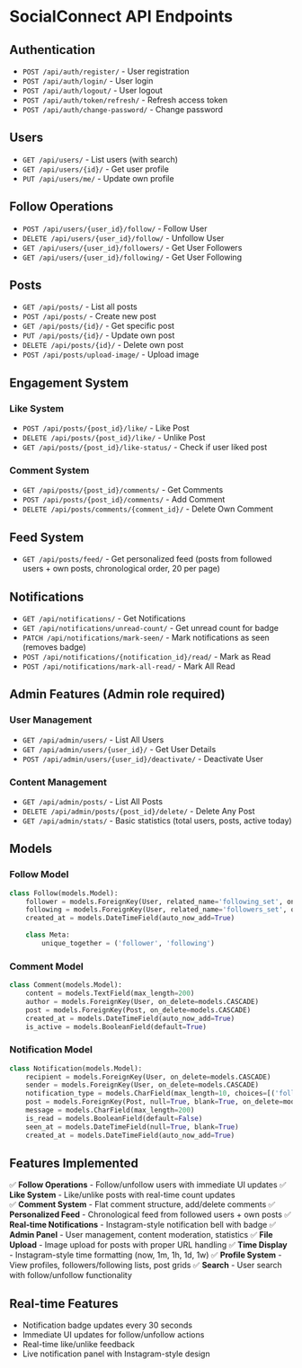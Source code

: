 # SocialConnect API Endpoints

## Authentication
- `POST /api/auth/register/` - User registration
- `POST /api/auth/login/` - User login
- `POST /api/auth/logout/` - User logout
- `POST /api/auth/token/refresh/` - Refresh access token
- `POST /api/auth/change-password/` - Change password

## Users
- `GET /api/users/` - List users (with search)
- `GET /api/users/{id}/` - Get user profile
- `PUT /api/users/me/` - Update own profile

## Follow Operations
- `POST /api/users/{user_id}/follow/` - Follow User
- `DELETE /api/users/{user_id}/follow/` - Unfollow User
- `GET /api/users/{user_id}/followers/` - Get User Followers
- `GET /api/users/{user_id}/following/` - Get User Following

## Posts
- `GET /api/posts/` - List all posts
- `POST /api/posts/` - Create new post
- `GET /api/posts/{id}/` - Get specific post
- `PUT /api/posts/{id}/` - Update own post
- `DELETE /api/posts/{id}/` - Delete own post
- `POST /api/posts/upload-image/` - Upload image

## Engagement System

### Like System
- `POST /api/posts/{post_id}/like/` - Like Post
- `DELETE /api/posts/{post_id}/like/` - Unlike Post
- `GET /api/posts/{post_id}/like-status/` - Check if user liked post

### Comment System
- `GET /api/posts/{post_id}/comments/` - Get Comments
- `POST /api/posts/{post_id}/comments/` - Add Comment
- `DELETE /api/posts/comments/{comment_id}/` - Delete Own Comment

## Feed System
- `GET /api/posts/feed/` - Get personalized feed (posts from followed users + own posts, chronological order, 20 per page)

## Notifications
- `GET /api/notifications/` - Get Notifications
- `GET /api/notifications/unread-count/` - Get unread count for badge
- `PATCH /api/notifications/mark-seen/` - Mark notifications as seen (removes badge)
- `POST /api/notifications/{notification_id}/read/` - Mark as Read
- `POST /api/notifications/mark-all-read/` - Mark All Read

## Admin Features (Admin role required)

### User Management
- `GET /api/admin/users/` - List All Users
- `GET /api/admin/users/{user_id}/` - Get User Details
- `POST /api/admin/users/{user_id}/deactivate/` - Deactivate User

### Content Management
- `GET /api/admin/posts/` - List All Posts
- `DELETE /api/admin/posts/{post_id}/delete/` - Delete Any Post
- `GET /api/admin/stats/` - Basic statistics (total users, posts, active today)

## Models

### Follow Model
```python
class Follow(models.Model):
    follower = models.ForeignKey(User, related_name='following_set', on_delete=models.CASCADE)
    following = models.ForeignKey(User, related_name='followers_set', on_delete=models.CASCADE)
    created_at = models.DateTimeField(auto_now_add=True)
    
    class Meta:
        unique_together = ('follower', 'following')
```

### Comment Model
```python
class Comment(models.Model):
    content = models.TextField(max_length=200)
    author = models.ForeignKey(User, on_delete=models.CASCADE)
    post = models.ForeignKey(Post, on_delete=models.CASCADE)
    created_at = models.DateTimeField(auto_now_add=True)
    is_active = models.BooleanField(default=True)
```

### Notification Model
```python
class Notification(models.Model):
    recipient = models.ForeignKey(User, on_delete=models.CASCADE)
    sender = models.ForeignKey(User, on_delete=models.CASCADE)
    notification_type = models.CharField(max_length=10, choices=[('follow', 'Follow'), ('like', 'Like'), ('comment', 'Comment')])
    post = models.ForeignKey(Post, null=True, blank=True, on_delete=models.CASCADE)
    message = models.CharField(max_length=200)
    is_read = models.BooleanField(default=False)
    seen_at = models.DateTimeField(null=True, blank=True)
    created_at = models.DateTimeField(auto_now_add=True)
```

## Features Implemented

✅ **Follow Operations** - Follow/unfollow users with immediate UI updates
✅ **Like System** - Like/unlike posts with real-time count updates  
✅ **Comment System** - Flat comment structure, add/delete comments
✅ **Personalized Feed** - Chronological feed from followed users + own posts
✅ **Real-time Notifications** - Instagram-style notification bell with badge
✅ **Admin Panel** - User management, content moderation, statistics
✅ **File Upload** - Image upload for posts with proper URL handling
✅ **Time Display** - Instagram-style time formatting (now, 1m, 1h, 1d, 1w)
✅ **Profile System** - View profiles, followers/following lists, post grids
✅ **Search** - User search with follow/unfollow functionality

## Real-time Features
- Notification badge updates every 30 seconds
- Immediate UI updates for follow/unfollow actions
- Real-time like/unlike feedback
- Live notification panel with Instagram-style design